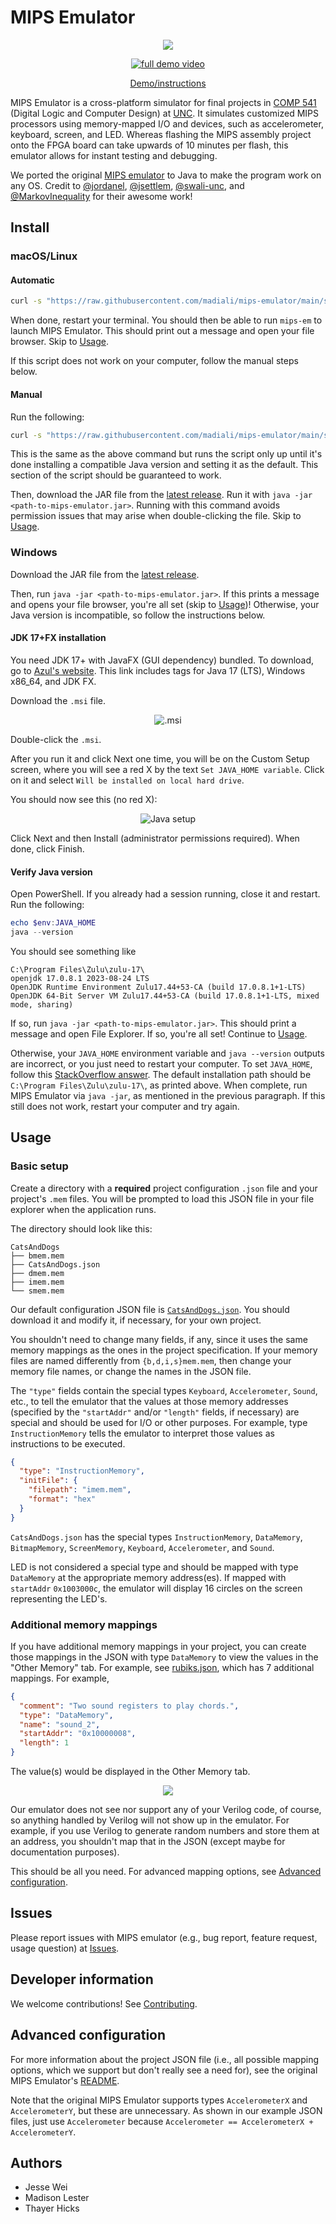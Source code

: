 # MIPS Emulator

<p align="center">
  <img src="https://i.imgur.com/y0gdKg6.gif">
</p>

<p align="center">
  <a href="https://www.youtube.com/watch?v=GOZdBHTAFI0"><img src="https://img.youtube.com/vi/GOZdBHTAFI0/0.jpg" alt="full demo video"></a>
</p>

<p align="center">
  <a href="https://www.youtube.com/watch?v=GOZdBHTAFI0">Demo/instructions</a>
</p>

MIPS Emulator is a cross-platform simulator for final projects in [COMP 541](https://comp541.web.unc.edu/) (Digital Logic and Computer Design) at [UNC](https://www.unc.edu/). It simulates customized MIPS processors using memory-mapped I/O and devices, such as accelerometer, keyboard, screen, and LED. Whereas flashing the MIPS assembly project onto the FPGA board can take upwards of 10 minutes per flash, this emulator allows for instant testing and debugging.

We ported the original [MIPS emulator](https://github.com/jordanel/mips-emulator) to Java to make the program work on any OS. Credit to [@jordanel](https://github.com/jordanel), [@jsettlem](https://github.com/jsettlem), [@swali-unc](https://github.com/swali-unc), and [@MarkovInequality](https://github.com/MarkovInequality) for their awesome work!

## Install

### macOS/Linux

#### Automatic

```bash
curl -s "https://raw.githubusercontent.com/madiali/mips-emulator/main/src/main/sh/install.sh" | bash
```

When done, restart your terminal. You should then be able to run `mips-em` to launch MIPS Emulator. This should print out a message and open your file browser. Skip to [Usage](#usage).

If this script does not work on your computer, follow the manual steps below.

#### Manual

Run the following:

```bash
curl -s "https://raw.githubusercontent.com/madiali/mips-emulator/main/src/main/sh/install.sh" | sed -n '/<<< Install Java <<</q;p' | bash
```

This is the same as the above command but runs the script only up until it's done installing a compatible Java version and setting it as the default. This section of the script should be guaranteed to work.

Then, download the JAR file from the [latest release](https://github.com/madiali/mips-emulator/releases/latest). Run it with `java -jar <path-to-mips-emulator.jar>`. Running with this command avoids permission issues that may arise when double-clicking the file. Skip to [Usage](#usage).

### Windows

Download the JAR file from the [latest release](https://github.com/madiali/mips-emulator/releases/latest).

Then, run `java -jar <path-to-mips-emulator.jar>`. If this prints a message and opens your file browser, you're all set (skip to [Usage](#usage))! Otherwise, your Java version is incompatible, so follow the instructions below.

#### JDK 17+FX installation

You need JDK 17+ with JavaFX (GUI dependency) bundled. To download, go to [Azul's website](https://www.azul.com/downloads/?version=java-17-lts&os=windows&architecture=x86-64-bit&package=jdk-fx#zulu). This link includes tags for Java 17 (LTS), Windows x86_64, and JDK FX.

Download the `.msi` file.

<div align="center">

![.msi](https://i.imgur.com/xqBnzlc.png)

</div>

Double-click the `.msi`.

After you run it and click Next one time, you will be on the Custom Setup screen, where you will see a red X by the text `Set JAVA_HOME variable`. Click on it and select `Will be installed on local hard drive`.

You should now see this (no red X):

<div align="center">

![Java setup](https://i.imgur.com/1sLcDoq.png)

</div>

Click Next and then Install (administrator permissions required). When done, click Finish.

#### Verify Java version

Open PowerShell. If you already had a session running, close it and restart. Run the following:

```powershell
echo $env:JAVA_HOME
java --version
```

You should see something like

```text
C:\Program Files\Zulu\zulu-17\
openjdk 17.0.8.1 2023-08-24 LTS
OpenJDK Runtime Environment Zulu17.44+53-CA (build 17.0.8.1+1-LTS)
OpenJDK 64-Bit Server VM Zulu17.44+53-CA (build 17.0.8.1+1-LTS, mixed mode, sharing)
```

If so, run `java -jar <path-to-mips-emulator.jar>`. This should print a message and open File Explorer. If so, you're all set! Continue to [Usage](#usage).

Otherwise, your `JAVA_HOME` environment variable and `java --version` outputs are incorrect, or you just need to restart your computer. To set `JAVA_HOME`, follow this [StackOverflow answer](https://stackoverflow.com/a/6521412/18479243). The default installation path should be `C:\Program Files\Zulu\zulu-17\`, as printed above. When complete, run MIPS Emulator via `java -jar`, as mentioned in the previous paragraph. If this still does not work, restart your computer and try again.

## Usage

### Basic setup

Create a directory with a **required** project configuration `.json` file and
your project's `.mem` files. You will be prompted to load this JSON file in your file explorer when the application runs.

The directory should look like this:

```text
CatsAndDogs
├── bmem.mem
├── CatsAndDogs.json
├── dmem.mem
├── imem.mem
└── smem.mem
```

Our default configuration JSON file is [`CatsAndDogs.json`](src/test/ExampleProjects/CatsAndDogs/CatsAndDogs.json). You should download it and modify it, if necessary, for your own project.

You shouldn't need to change many fields, if any, since it uses the same memory mappings as the ones in the project specification. If your memory files are named differently from `{b,d,i,s}mem.mem`, then change your memory file names, or change the names in the JSON file.

The `"type"` fields contain the special types `Keyboard`, `Accelerometer`, `Sound`, etc., to tell the emulator that the values at those memory addresses (specified by the `"startAddr"` and/or `"length"` fields, if necessary) are special and should be used for I/O or other purposes. For example, type `InstructionMemory` tells the emulator to interpret those values as instructions to be executed.

```json
{
  "type": "InstructionMemory",
  "initFile": {
    "filepath": "imem.mem",
    "format": "hex"
  }
}
```

`CatsAndDogs.json` has the special types `InstructionMemory`, `DataMemory`, `BitmapMemory`, `ScreenMemory`, `Keyboard`, `Accelerometer`, and `Sound`.

LED is not considered a special type and should be mapped with type `DataMemory` at the appropriate memory address(es). If mapped with `startAddr` `0x1003000c`, the emulator will display 16 circles on the screen representing the LED's.

### Additional memory mappings

If you have additional memory mappings in your project, you can create those mappings in the JSON with type `DataMemory` to view the values in the "Other Memory" tab. For example, see [rubiks.json](src/test/ExampleProjects/Rubik's/rubiks.json), which has 7 additional mappings. For example,

```json
{
  "comment": "Two sound registers to play chords.",
  "type": "DataMemory",
  "name": "sound_2",
  "startAddr": "0x10000008",
  "length": 1
}
```

The value(s) would be displayed in the Other Memory tab.

<p align="center">
  <img src="https://i.imgur.com/lpIXERi.png">
</p>

Our emulator does not see nor support any of your Verilog code, of course, so anything handled by Verilog will not show up in the emulator. For example, if you use Verilog to generate random numbers and store them at an address, you shouldn't map that in the JSON (except maybe for documentation purposes).

This should be all you need. For advanced mapping options, see [Advanced configuration](#advanced-configuration).

## Issues

Please report issues with MIPS emulator (e.g., bug report, feature request, usage question) at [Issues](https://github.com/madiali/mips-emulator/issues).

## Developer information

We welcome contributions! See [Contributing](.github/CONTRIBUTING.md).

## Advanced configuration

For more information about the project JSON file (i.e., all possible mapping options, which we support but don't really see a need for), see the original MIPS Emulator's [README](https://github.com/jordanel/mips-emulator).

Note that the original MIPS Emulator supports types `AccelerometerX` and `AccelerometerY`, but these are unnecessary. As shown in our example JSON files, just use `Accelerometer` because `Accelerometer == AccelerometerX + AccelerometerY`.

## Authors

* Jesse Wei
* Madison Lester
* Thayer Hicks
